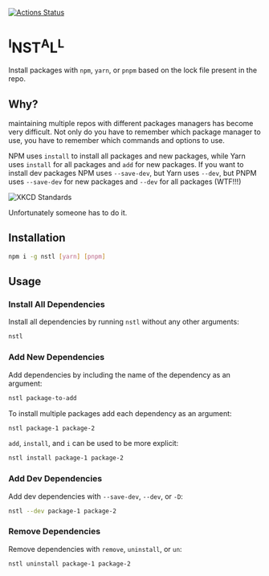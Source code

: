 [![Actions Status](https://github.com/UziTech/nstl/workflows/tests/badge.svg)](https://github.com/UziTech/nstl/actions)

# <sup>I</sup>NST<sup>A</sup>L<sup>L</sup>

Install packages with `npm`, `yarn`, or `pnpm` based on the lock file present in the repo.

## Why?

maintaining multiple repos with different packages managers has become very difficult. Not only do you have to remember which package manager to use, you have to remember which commands and options to use.

NPM uses `install` to install all packages and new packages, while Yarn uses `install` for all packages and `add` for new packages. If you want to install dev packages NPM uses `--save-dev`, but Yarn uses `--dev`, but PNPM uses `--save-dev` for new packages and `--dev` for all packages (WTF!!!)

![XKCD Standards](https://imgs.xkcd.com/comics/standards.png)

Unfortunately someone has to do it.

## Installation

```sh
npm i -g nstl [yarn] [pnpm]
```
## Usage

### Install All Dependencies

Install all dependencies by running `nstl` without any other arguments:

```sh
nstl
```

### Add New Dependencies

Add dependencies by including the name of the dependency as an argument:

```sh
nstl package-to-add
```

To install multiple packages add each dependency as an argument:

```sh
nstl package-1 package-2
```

`add`, `install`, and `i` can be used to be more explicit:

```sh
nstl install package-1 package-2
```

### Add Dev Dependencies

Add dev dependencies with `--save-dev`, `--dev`, or `-D`:

```sh
nstl --dev package-1 package-2
```
### Remove Dependencies

Remove dependencies with `remove`, `uninstall`, or `un`:

```sh
nstl uninstall package-1 package-2
```
